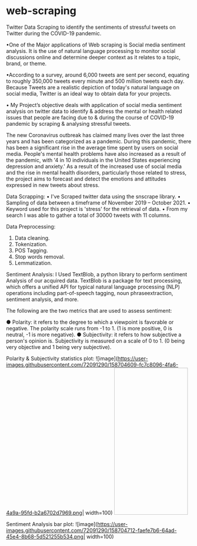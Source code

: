 # web-scraping
Twitter Data Scraping to identify the sentiments of stressful tweets on Twitter during the COVID-19 pandemic.

•One of the Major applications of Web scraping is Social media sentiment analysis. It is the use of natural language processing to monitor social discussions online and determine deeper context as it relates to a topic, brand, or theme.

•According to a survey, around 6,000 tweets are sent per second, equating to roughly 350,000 tweets every minute and 500 million tweets each day. Because Tweets are a realistic depiction of today's natural language on social media, Twitter is an ideal way to obtain data for your projects.

• My Project’s objective deals with application of social media sentiment analysis on twitter data to identify & address the mental or health related issues that people are facing due to & during the course of COVID-19 pandemic by scraping & analysing stressful tweets.

 The new Coronavirus outbreak has claimed many lives over the last three years and has been categorized as a pandemic. During this pandemic, there has been a significant rise in the average time spent by users on social media. People's mental health problems have also increased as a result of the pandemic, with '4 in 10 individuals in the United States experiencing depression and anxiety.' As a result of the increased use of social media and the rise in mental health disorders, particularly those related to stress, the project aims to forecast and detect the emotions and attitudes expressed in new tweets about stress.
 
 Data Scrapping:
• I've Scraped twitter data using the snscrape library.
• Sampling of data between a timeframe of November 2019 –  October 2021.
• Keyword used for this project is 'stress' for the retrieval of data.
• From my search I was able to gather a total of 30000 tweets with 11 columns.

Data Preprocessing:
1. Data cleaning.
2. Tokenization.
3. POS Tagging.
4. Stop words removal.
5. Lemmatization.

Sentiment Analysis:
I Used TextBlob, a python library to perform sentiment Analysis of our acquired data. TextBlob is a package for text processing, which offers a unified API for typical natural language processing (NLP) operations including part-of-speech tagging, noun phraseextraction, sentiment analysis, and more.

The following are the two metrics that are used to assess sentiment:

● Polarity: it refers to the degree to which a viewpoint is favorable or negative. The polarity scale runs from -1 to 1. (1 is more positive, 0 is neutral, -1 is more negative).
● Subjectivity: it refers to how subjective a person's opinion is. Subjectivity is measured on a scale of 0 to 1. (0 being very objective and 1 being very subjective).

Polarity & Subjectivity statistics plot:
![image](https://user-images.githubusercontent.com/72091290/158704609-fc7c8096-4fa6-4a9a-95fd-b2a6702d7969.png| width=100)
<img scr= "https://user-images.githubusercontent.com/72091290/158704609-fc7c8096-4fa6-4a9a-95fd-b2a6702d7969.png" width="200" height="400">

Sentiment Analysis bar plot:
![image](https://user-images.githubusercontent.com/72091290/158704712-faefe7b6-64ad-45e4-8b68-5d521255b534.png| width=100)


